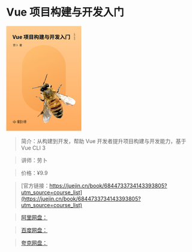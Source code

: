 # Vue 项目构建与开发入门

![img](../../assets/16754380a4c1a096~tplv-t2oaga2asx-no-mark_280_280_200_280.png)

> 简介：从构建到开发，帮助 Vue 开发者提升项目构建与开发能力，基于 Vue CLI 3

> 讲师：劳卜

> 价格：¥9.9

> [官方链接：https://juejin.cn/book/6844733734143393805?utm_source=course_list](https://juejin.cn/book/6844733734143393805?utm_source=course_list)

> [阿里网盘：]()

> [百度网盘：]()

> [夸克网盘：]()
